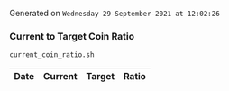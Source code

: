 Generated on `Wednesday 29-September-2021 at 12:02:26`

### Current to Target Coin Ratio
`current_coin_ratio.sh`

Date|Current|Target|Ratio
---|---|---|---
